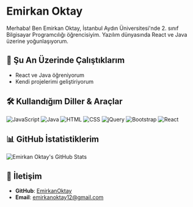 # Emirkan Oktay

Merhaba! Ben Emirkan Oktay, İstanbul Aydın Üniversitesi'nde 2. sınıf Bilgisayar Programcılığı öğrencisiyim. Yazılım dünyasında React ve Java üzerine yoğunlaşıyorum.

## 🚀 Şu An Üzerinde Çalıştıklarım
- React ve Java öğreniyorum
- Kendi projelerimi geliştiriyorum

## 🛠️ Kullandığım Diller & Araçlar
![JavaScript](https://img.shields.io/badge/JavaScript-F7DF1E?style=for-the-badge&logo=javascript&logoColor=black)
![Java](https://img.shields.io/badge/Java-007396?style=for-the-badge&logo=java&logoColor=white)
![HTML](https://img.shields.io/badge/HTML5-E34F26?style=for-the-badge&logo=html5&logoColor=white)
![CSS](https://img.shields.io/badge/CSS3-1572B6?style=for-the-badge&logo=css3&logoColor=white)
![jQuery](https://img.shields.io/badge/jQuery-0769AD?style=for-the-badge&logo=jquery&logoColor=white)
![Bootstrap](https://img.shields.io/badge/Bootstrap-563D7C?style=for-the-badge&logo=bootstrap&logoColor=white)
![React](https://img.shields.io/badge/React-61DAFB?style=for-the-badge&logo=react&logoColor=black)

## 📊 GitHub İstatistiklerim
![Emirkan Oktay's GitHub Stats](https://github-readme-stats.vercel.app/api?username=EmirkanOktay&show_icons=true&theme=radical)

## 💬 İletişim
- **GitHub**: [EmirkanOktay](https://github.com/EmirkanOktay)
- **Email**: emirkanoktay12@gmail.com
